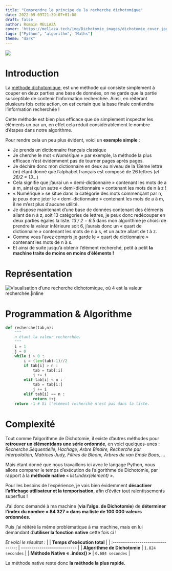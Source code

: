 ```yaml
---
title: "Comprendre le principe de la recherche dichotomique"
date: 2022-09-09T21:39:07+01:00
draft: false
author: Romain MELLAZA
cover: 'https://mellaza.tech/img/Dichotomie_images/dichotomie_cover.jpg'
tags: ["Python", "algorithm", "Maths"]
theme: "dark"
---
```


![](https://mellaza.tech/img/Dichotomie_images/dichotomie_cover.jpg)

# Introduction
La [méthode dichotomique](https://fr.wikipedia.org/wiki/Recherche_dichotomique), est une méthode qui consiste simplement à couper en deux parties une base de données, on ne garde que la partie susceptible de contenir l’information recherchée. Ainsi, en réitérant plusieurs fois cette action, on est certain que la base finale contiendra l’information recherchée !

Cette méthode est bien plus efficace que de simplement inspecter les éléments un par un, en effet cela réduit considérablement le nombre d’étapes dans notre algorithme.

Pour rendre cela un peu plus évident, voici un **exemple simple** :
* Je prends un dictionnaire français classique
* Je cherche le mot « *Numérique* » par exemple, la méthode la plus efficace n’est évidemment pas de tourner pages après pages.
* Je déchire donc mon dictionnaire en deux au niveau de la 13ème lettre (m) étant donné que l’alphabet français est composé de 26 lettres (*et 26/2 = 13…*)
* Cela signifie que j’aurai un « demi-dictionnaire » contenant les mots de a à m, ainsi qu’un autre « demi-dictionnaire » contenant les mots de n à z !
* « Numérique » se situe dans la catégorie des mots commençant par n, je peux donc jeter le « demi-dictionnaire » contenant les mots de a à m, il ne m’est plus d’aucune utilité.
* Je dispose maintenant d’une base de données contenant des éléments allant de n à z, soit 13 catégories de lettres, je peux donc redécouper en deux parties égales la liste. *13 / 2 = 6.5* dans mon algorithme je choisi de prendre la valeur inférieure soit 6, j’aurais donc un « quart de dictionnaire » contenant les mots de n à s, et un autre allant de t à z.
* Comme vous l’avez compris je garde le « quart de dictionnaire » contenant les mots de n à s.
* Et ainsi de suite jusqu’à obtenir l’élément recherché, petit à petit **la machine traite de moins en moins d’éléments !**

# Représentation
![Visualisation d’une recherche dichotomique, où 4 est la valeur recherchée.|inline](https://mellaza.tech/img/Dichotomie_images/Binary-search-into-array.png)

# Programmation & Algorithme
```python
def recherche(tab,n):
    """
    n étant la valeur recherchée.
    """
    i = 1
    j = 0
    while i > 0 :
        i = (len(tab)-1)//2
        if tab[i] > n :
            tab = tab[:i]
            j += i
        elif tab[i] < n :
            tab = tab[i:]
            j += i
        elif tab[i] == n :
            return i+j
    return -1 # Si l'élément recherché n'est pas dans la liste.
```

# Complexité
Tout comme l’algorithme de Dichotomie, il existe d’autres méthodes pour **retrouver un élémentdans une série ordonnée**, en voici quelques-unes :
*Recherche Séquentielle, Hachage, Arbre Binaire, Recherche par interpolation, Matrices Judy, Filtres de Bloom, Arbres de van Emde Boas, …*

Mais étant donné que nous travaillons ici avec le langage Python, nous allons comparer le temps d’exécution de l’algorithme de Dichotomie, par rapport à la **méthode native** « *list.index(element)* ».

Pour les besoins de l’expérience, je vais bien évidemment **désactiver l’affichage utilisateur et la temporisation**, afin d’éviter tout ralentissements superflus !

J’ai donc demandé à ma machine (**via l’algo. de Dichotomie**) de **déterminer l’index du nombre « 84 327 » dans ma liste de 100 000 valeurs ordonnées.**

Puis j’ai réitéré la même problématique à ma machine, mais en lui demandant d’**utiliser la fonction native** cette fois ci !

*Et voici le résultat :*
|                                   | **Temps d'exécution total** |
| :-------------------------------: | --------------------------- |
| **Algorithme de Dichotomie**      | ```1.824 secondes```        |
| **Méthode Native « .index() »**   | ```0.684 secondes```        |

La méthode native reste donc **la méthode la plus rapide.**